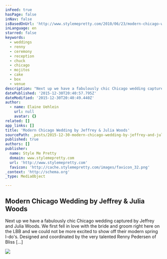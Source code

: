 ```yaml
---
inFeed: true
hasPage: false
inNav: false
isBasedOnUrl: 'http://www.stylemepretty.com/2010/06/23/modern-chicago-wedding-by-jeffrey-julia-woods/'
inLanguage: en
starred: false
keywords:
  - weddings
  - renny
  - ceremony
  - reception
  - chuck
  - chicago
  - mojitos
  - cake
  - box
  - venue
description: "Next up we have a fabulously chic Chicago wedding captured by Jeffrey and Julia Woods. We first fell in love with the bride and groom right here on the LBB and we could not be more excited to show off their modern spring I-do's. Designed and coordinated by the very talented Renny Pedersen of Bliss [...]"
datePublished: '2015-12-30T20:40:57.795Z'
dateModified: '2015-12-30T20:40:49.440Z'
author:
  - name: Elaine Uehlein
    url: null
    avatar: {}
related: []
app_links: []
title: 'Modern Chicago Wedding by Jeffrey & Julia Woods'
sourcePath: _posts/2015-12-30-modern-chicago-wedding-by-jeffrey-and-julia-woods.md
published: true
authors: []
publisher:
  name: Style Me Pretty
  domain: www.stylemepretty.com
  url: 'http://www.stylemepretty.com'
  favicon: 'http://cache.stylemepretty.com/images/favicon_32.png'
_context: 'http://schema.org'
_type: MediaObject

---
```

<article style=""><h1>Modern Chicago Wedding by Jeffrey &amp; Julia Woods</h1><p>Next up we have a fabulously chic Chicago wedding captured by Jeffrey and Julia Woods. We first fell in love with the bride and groom right here on the LBB and we could not be more excited to show off their modern spring I-do's. Designed and coordinated by the very talented Renny Pedersen of Bliss [...]</p><img src="http://o.aolcdn.com/smp/is/wp-content/gallery/ibb/elaine/ibb-1277268426$!600x.jpg" /></article>